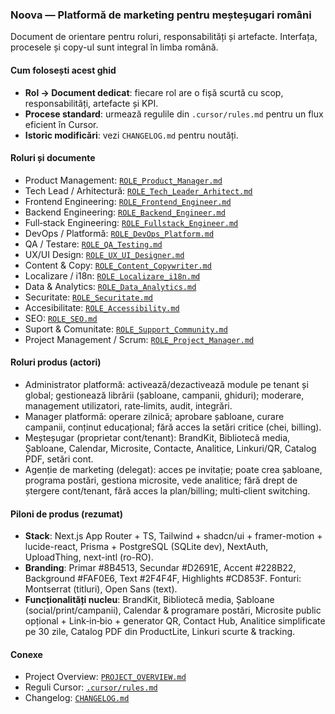 ### Noova — Platformă de marketing pentru meșteșugari români

Document de orientare pentru roluri, responsabilități și artefacte. Interfața, procesele și copy-ul sunt integral în limba română.

#### Cum folosești acest ghid
- **Rol → Document dedicat**: fiecare rol are o fișă scurtă cu scop, responsabilități, artefacte și KPI.
- **Procese standard**: urmează regulile din `.cursor/rules.md` pentru un flux eficient în Cursor.
- **Istoric modificări**: vezi `CHANGELOG.md` pentru noutăți.

#### Roluri și documente
- Product Management: [`ROLE_Product_Manager.md`](./ROLE_Product_Manager.md)
- Tech Lead / Arhitectură: [`ROLE_Tech_Leader_Arhitect.md`](./ROLE_Tech_Leader_Arhitect.md)
- Frontend Engineering: [`ROLE_Frontend_Engineer.md`](./ROLE_Frontend_Engineer.md)
- Backend Engineering: [`ROLE_Backend_Engineer.md`](./ROLE_Backend_Engineer.md)
- Full‑stack Engineering: [`ROLE_Fullstack_Engineer.md`](./ROLE_Fullstack_Engineer.md)
- DevOps / Platformă: [`ROLE_DevOps_Platform.md`](./ROLE_DevOps_Platform.md)
- QA / Testare: [`ROLE_QA_Testing.md`](./ROLE_QA_Testing.md)
- UX/UI Design: [`ROLE_UX_UI_Designer.md`](./ROLE_UX_UI_Designer.md)
- Content & Copy: [`ROLE_Content_Copywriter.md`](./ROLE_Content_Copywriter.md)
- Localizare / i18n: [`ROLE_Localizare_i18n.md`](./ROLE_Localizare_i18n.md)
- Data & Analytics: [`ROLE_Data_Analytics.md`](./ROLE_Data_Analytics.md)
- Securitate: [`ROLE_Securitate.md`](./ROLE_Securitate.md)
- Accesibilitate: [`ROLE_Accessibility.md`](./ROLE_Accessibility.md)
- SEO: [`ROLE_SEO.md`](./ROLE_SEO.md)
- Suport & Comunitate: [`ROLE_Support_Community.md`](./ROLE_Support_Community.md)
- Project Management / Scrum: [`ROLE_Project_Manager.md`](./ROLE_Project_Manager.md)

#### Roluri produs (actori)
- Administrator platformă: activează/dezactivează module pe tenant și global; gestionează librării (șabloane, campanii, ghiduri); moderare, management utilizatori, rate‑limits, audit, integrări.
- Manager platformă: operare zilnică; aprobare șabloane, curare campanii, conținut educațional; fără acces la setări critice (chei, billing).
- Meșteșugar (proprietar cont/tenant): BrandKit, Bibliotecă media, Șabloane, Calendar, Microsite, Contacte, Analitice, Linkuri/QR, Catalog PDF, setări cont.
- Agenție de marketing (delegat): acces pe invitație; poate crea șabloane, programa postări, gestiona microsite, vede analitice; fără drept de ștergere cont/tenant, fără acces la plan/billing; multi‑client switching.

#### Piloni de produs (rezumat)
- **Stack**: Next.js App Router + TS, Tailwind + shadcn/ui + framer-motion + lucide-react, Prisma + PostgreSQL (SQLite dev), NextAuth, UploadThing, next-intl (ro-RO).
- **Branding**: Primar #8B4513, Secundar #D2691E, Accent #228B22, Background #FAF0E6, Text #2F4F4F, Highlights #CD853F. Fonturi: Montserrat (titluri), Open Sans (text).
- **Funcționalități nucleu**: BrandKit, Bibliotecă media, Șabloane (social/print/campanii), Calendar & programare postări, Microsite public opțional + Link‑in‑bio + generator QR, Contact Hub, Analitice simplificate pe 30 zile, Catalog PDF din ProductLite, Linkuri scurte & tracking.

#### Conexe
- Project Overview: [`PROJECT_OVERVIEW.md`](./PROJECT_OVERVIEW.md)
- Reguli Cursor: [`.cursor/rules.md`](../.cursor/rules.md)
- Changelog: [`CHANGELOG.md`](../CHANGELOG.md)

